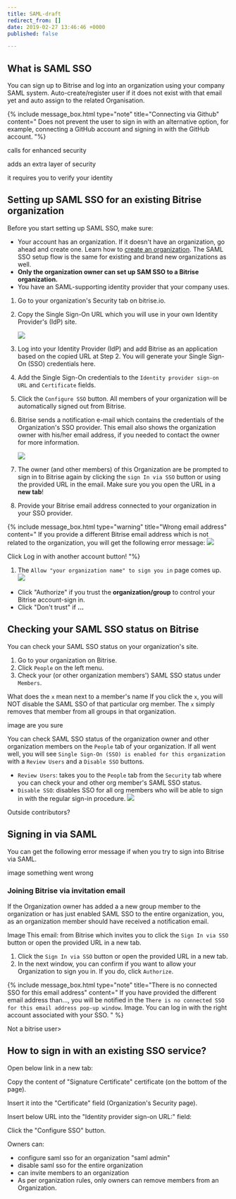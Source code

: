 ```yaml
---
title: SAML-draft
redirect_from: []
date: 2019-02-27 13:46:46 +0000
published: false

---
```

## What is SAML SSO

You can sign up to Bitrise and log into an organization using your company SAML system. Auto-create/register user if it does not exist with that email yet and auto assign to the related Organisation.

{% include message_box.html type="note" title="Connecting via Github" content=" Does not prevent the user to sign in with an alternative option, for example, connecting a GitHub account and signing in with the GitHub account. "%}

calls for enhanced security

adds an extra layer of security

it requires you to verify your identity

## Setting up SAML SSO for an existing Bitrise organization

Before you start setting up SAML SSO, make sure:

* Your account has an organization. If it doesn't have an organization, go ahead and create one. Learn how to [create an organization](https://devcenter.bitrise.io/team-management/organizations/creating-org/). The SAML SSO setup flow is the same for existing and brand new organizations as well.
* **Only the organization owner can set up SAM SSO to a Bitrise organization.**
* You have an SAML-supporting identity provider that your company uses.

1. Go to your organization's Security tab on bitrise.io.
2. Copy the Single Sign-On URL which you will use in your own Identity Provider's (IdP) site.

   ![](/img/SSO-page.jpg)
3. Log into your Identity Provider (IdP) and add Bitrise as an application based on the copied URL at Step 2. You will generate your Single Sign-On (SSO) credentials here.
4. Add the Single Sign-On credentials to the `Identity provider sign-on URL` and `Certificate`
   fields.
5. Click the `Configure SSO` button. All members of your organization will be automatically signed out from Bitrise.
6. Bitrise sends a notification e-mail which contains the credentials of the Organization's SSO provider. This email also shows the organization owner with his/her email address, if you needed to contact the owner for more information.

   ![](/img/email-notification.jpg)
7. The owner (and other members) of this Organization are be prompted to sign in to Bitrise again by clicking the `sign In via SSO` button or using the provided URL in the email. Make sure you you open the URL in a **new tab**!
8. Provide your Bitrise email address connected to your organization in your SSO provider.

{% include message_box.html type="warning" title="Wrong email address" content=" If you provide a different Bitrise email address which is not related to the organization, you will get the following error message: ![](/img/no-connected-sso-for-this-email-address.png)

Click Log in with another account button! "%} 

1. The `Allow "your organization name" to sign you in` page comes up.
   ![](/img/enable-saml.jpg)

* Click "Authorize" if you trust the **organization/group** to control your Bitrise account-sign in.
* Click "Don't trust" if **...**

## Checking your SAML SSO status on Bitrise

You can check your SAML SSO status on your organization's site.

1. Go to your organization on Bitrise.
2. Click `People` on the left menu.
3. Check your (or other organization members') SAML SSO status under `Members`.

What does the `x` mean next to a member's name
If you click the `x`, you will NOT disable the SAML SSO of that particular org member. The `x` simply removes that member from all groups in that organization.

image are you sure

You can check SAML SSO status of the organization owner and other organization members on the `People` tab of your organization. If all went well, you will see `Single Sign-On (SSO) is enabled for this organization` with a `Review Users` and a `Disable SSO` buttons.

* `Review Users`: takes you to the `People` tab from the `Security` tab where you can check your and other org member's SAML SSO status.
* `Disable SSO`: disables SSO for all org members who will be able to sign in with the regular sign-in procedure.
  ![](/img/disable-saml.jpg)

Outside contributors?

## Signing in via SAML

You can get the following error message if when you try to sign into Bitrise via SAML.

image something went wrong

### Joining Bitrise via invitation email

If the Organization owner has added a a new group member to the organization or has just enabled SAML SSO to the entire organization, you, as an organization member should have received a notification email.

Image
This email: from Bitrise which invites you to click the `Sign In via SSO` button or open the provided URL in a new tab.

1. Click the `Sign In via SSO` button or open the provided URL in a new tab.
2. In the next window, you can confirm if you want to allow your Organization to sign you in. If you do, click `Authorize`.

{% include message_box.html type="note" title="There is no connected SSO for this email address" content=" If you have provided the different email address than..., you will be notified in the `There is no connected SSO for this email address pop-up window`. Image. You can log in with the right account associated with your SSO. " %}

Not a bitrise user>

## How to sign in with an existing SSO service?

Open below link in a new tab:

Copy the content of  "Signature Certificate" certificate (on the bottom of the page).

Insert it into the "Certificate" field (Organization's Security page).

Insert  below URL  into the "Identity provider sign-on URL:" field:

Click the "Configure SSO" button.

Owners can:

* configure saml sso for an organization "saml admin"
* disable saml sso for the entire organization
* can invite members to an organization
* As per organization rules, only owners can remove members from an Organization.